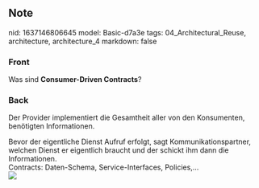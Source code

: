 ## Note
nid: 1637146806645
model: Basic-d7a3e
tags: 04_Architectural_Reuse, architecture, architecture_4
markdown: false

### Front
Was sind <b>Consumer-Driven Contracts</b>?

### Back
Der Provider implementiert die Gesamtheit aller von den
Konsumenten, benötigten Informationen.
<div>
  Bevor der eigentliche Dienst Aufruf erfolgt, sagt
  Kommunikationspartner, welchen Dienst er eigentlich braucht und
  der schickt ihm dann die Informationen.
</div>
<div>
  Contracts: Daten-Schema, Service-Interfaces, Policies,...
</div>
<div><img src=
paste-9014eea3638edf1749818ed98543ea125761c6e9.jpg></div>
